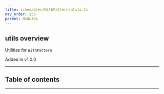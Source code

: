 ```yaml
---
title: schemables/WithPattern/utils.ts
nav_order: 133
parent: Modules
---
```


## utils overview

Utilities for `WithPattern`

Added in v1.0.0

---

<h2 class="text-delta">Table of contents</h2>

---
